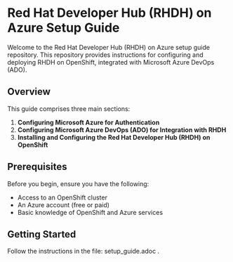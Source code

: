# Red Hat Developer Hub (RHDH) on Azure Setup Guide

Welcome to the Red Hat Developer Hub (RHDH) on Azure setup guide repository. This repository provides instructions for configuring and deploying RHDH on OpenShift, integrated with Microsoft Azure DevOps (ADO).

## Overview

This guide comprises three main sections:
1. **Configuring Microsoft Azure for Authentication**
2. **Configuring Microsoft Azure DevOps (ADO) for Integration with RHDH**
3. **Installing and Configuring the Red Hat Developer Hub (RHDH) on OpenShift**

## Prerequisites

Before you begin, ensure you have the following:
- Access to an OpenShift cluster
- An Azure account (free or paid)
- Basic knowledge of OpenShift and Azure services

## Getting Started

Follow the instructions in the file: setup_guide.adoc .
